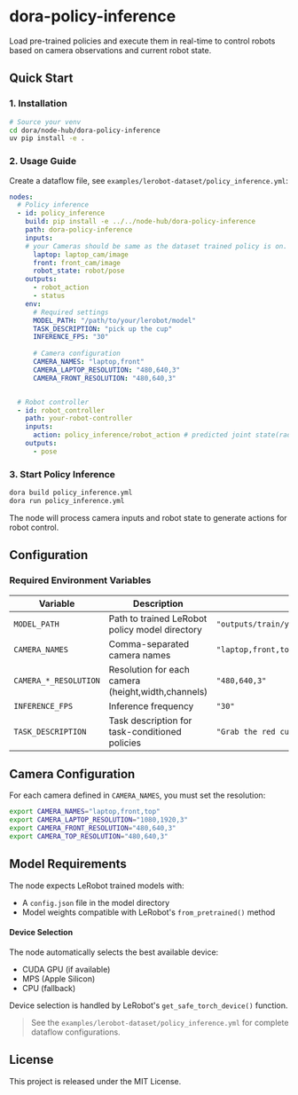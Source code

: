# dora-policy-inference

Load pre-trained policies and execute them in real-time to control robots based on camera observations and current robot state.

## Quick Start

### 1. Installation

```bash
# Source your venv 
cd dora/node-hub/dora-policy-inference
uv pip install -e .
```

### 2. Usage Guide

Create a dataflow file, see `examples/lerobot-dataset/policy_inference.yml`:

```yaml
nodes:
  # Policy inference
  - id: policy_inference
    build: pip install -e ../../node-hub/dora-policy-inference
    path: dora-policy-inference
    inputs:
    # your Cameras should be same as the dataset trained policy is on.
      laptop: laptop_cam/image
      front: front_cam/image
      robot_state: robot/pose
    outputs:
      - robot_action
      - status
    env:
      # Required settings
      MODEL_PATH: "/path/to/your/lerobot/model"
      TASK_DESCRIPTION: "pick up the cup"
      INFERENCE_FPS: "30"
      
      # Camera configuration
      CAMERA_NAMES: "laptop,front"
      CAMERA_LAPTOP_RESOLUTION: "480,640,3"
      CAMERA_FRONT_RESOLUTION: "480,640,3"      


  # Robot controller
  - id: robot_controller
    path: your-robot-controller
    inputs:
      action: policy_inference/robot_action # predicted joint state(rad)
    outputs:
      - pose
```

### 3. Start Policy Inference

```bash
dora build policy_inference.yml
dora run policy_inference.yml
```

The node will process camera inputs and robot state to generate actions for robot control.

## Configuration

### Required Environment Variables

| Variable | Description | Example |
|----------|-------------|---------|
| `MODEL_PATH` | Path to trained LeRobot policy model directory | `"outputs/train/your_policy/checkpoints/last/pretrained_model"` |
| `CAMERA_NAMES` | Comma-separated camera names | `"laptop,front,top"` |
| `CAMERA_*_RESOLUTION` | Resolution for each camera (height,width,channels) | `"480,640,3"` |
| `INFERENCE_FPS` | Inference frequency | `"30"` |
| `TASK_DESCRIPTION` | Task description for task-conditioned policies | `"Grab the red cube and and drop in the box."` |

## Camera Configuration

For each camera defined in `CAMERA_NAMES`, you must set the resolution:

```bash
export CAMERA_NAMES="laptop,front,top"
export CAMERA_LAPTOP_RESOLUTION="1080,1920,3"
export CAMERA_FRONT_RESOLUTION="480,640,3" 
export CAMERA_TOP_RESOLUTION="480,640,3"
```

## Model Requirements

The node expects LeRobot trained models with:
- A `config.json` file in the model directory
- Model weights compatible with LeRobot's `from_pretrained()` method

#### Device Selection

The node automatically selects the best available device:
- CUDA GPU (if available)
- MPS (Apple Silicon)
- CPU (fallback)

Device selection is handled by LeRobot's `get_safe_torch_device()` function.

>See the `examples/lerobot-dataset/policy_inference.yml` for complete dataflow configurations.

## License

This project is released under the MIT License.